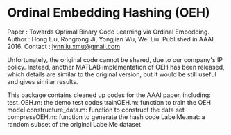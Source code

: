 # Ordinal Embedding Hashing (OEH)

Paper : Towards Optimal Binary Code Learning via Ordinal Embedding. 
Author : Hong Liu, Rongrong Ji, Yongjian Wu, Wei Liu. 
Published in AAAI 2016. 
Contact : lynnliu.xmu@gmail.com

Unfortunately, the original code cannot be shared, due to our company's IP policy. Instead, another MATLAB implementation of OEH has been released, which details are similar to the original version, but it would be still useful and gives similar results.

This package contains cleaned up codes for the AAAI paper, including: test_OEH.m: the demo test codes trainOEH.m: function to train the OEH model constructure_data.m: function to construct the data set compressOEH.m: function to generate the hash code LabelMe.mat: a random subset of the original LabelMe dataset
